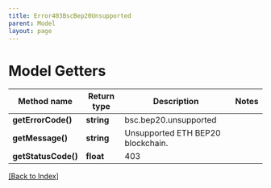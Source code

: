 ```yaml
---
title: Error403BscBep20Unsupported
parent: Model
layout: page
---
```


# Model Getters

Method name | Return type | Description | Notes
------------ | ------------- | ------------- | -------------
**getErrorCode()** | **string** | bsc.bep20.unsupported |
**getMessage()** | **string** | Unsupported ETH BEP20 blockchain. |
**getStatusCode()** | **float** | 403 |

[[Back to Index]](../index.md)

